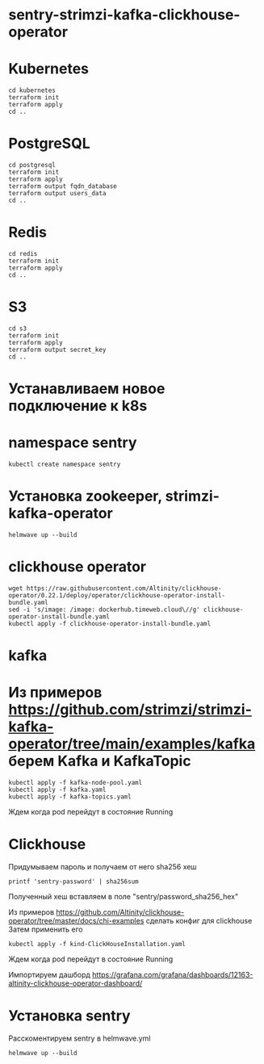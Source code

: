 # sentry-strimzi-kafka-clickhouse-operator

# Kubernetes
```shell
cd kubernetes
terraform init
terraform apply
cd ..
```

# PostgreSQL
```shell
cd postgresql
terraform init
terraform apply
terraform output fqdn_database
terraform output users_data
cd ..
```

# Redis
```shell
cd redis
terraform init
terraform apply
cd ..
```

# S3
```shell
cd s3
terraform init
terraform apply
terraform output secret_key
cd ..
```

# Устанавливаем новое подключение к k8s

# namespace sentry
```shell
kubectl create namespace sentry
```

# Установка zookeeper, strimzi-kafka-operator
```shell
helmwave up --build
```

# clickhouse operator
```shell
wget https://raw.githubusercontent.com/Altinity/clickhouse-operator/0.22.1/deploy/operator/clickhouse-operator-install-bundle.yaml
sed -i 's/image: /image: dockerhub.timeweb.cloud\//g' clickhouse-operator-install-bundle.yaml
kubectl apply -f clickhouse-operator-install-bundle.yaml
```

# kafka
# Из примеров https://github.com/strimzi/strimzi-kafka-operator/tree/main/examples/kafka берем Kafka и KafkaTopic
```
kubectl apply -f kafka-node-pool.yaml
kubectl apply -f kafka.yaml
kubectl apply -f kafka-topics.yaml
```
Ждем когда pod перейдут в состояние Running

# Clickhouse
Придумываем пароль и получаем от него sha256 хеш
```
printf 'sentry-password' | sha256sum
```
Полученный хеш вставляем в поле "sentry/password_sha256_hex"

Из примеров https://github.com/Altinity/clickhouse-operator/tree/master/docs/chi-examples сделать конфиг для clickhouse
Затем применить его
```shell
kubectl apply -f kind-ClickHouseInstallation.yaml
```
Ждем когда pod перейдут в состояние Running

Импортируем дашборд https://grafana.com/grafana/dashboards/12163-altinity-clickhouse-operator-dashboard/

# Установка sentry
Расскоментируем sentry в helmwave.yml
```shell
helmwave up --build
```